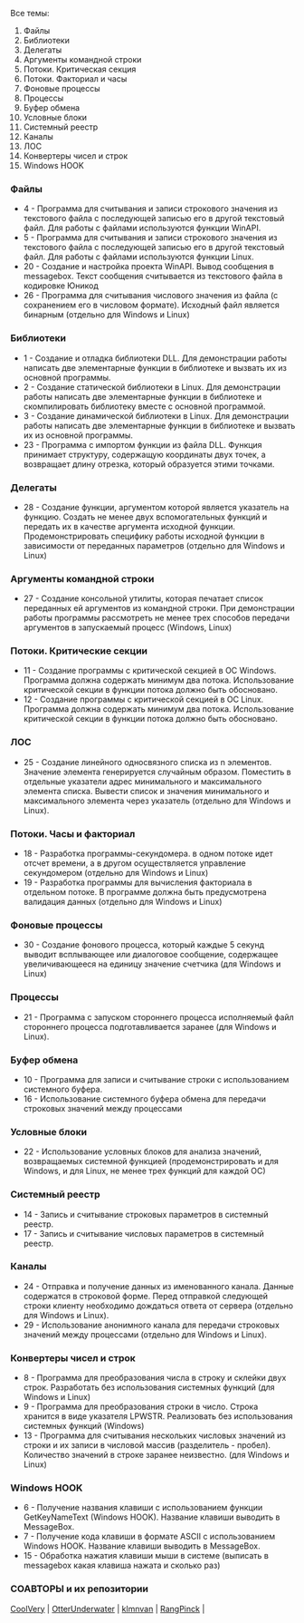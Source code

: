Все темы:
1. Файлы
2. Библиотеки
3. Делегаты
4. Аргументы командной строки
5. Потоки. Критическая секция
6. Потоки. Факториал и часы
7. Фоновые процессы
8. Процессы
9. Буфер обмена
10. Условные блоки
11. Системный реестр
12. Каналы
13. ЛОС
14. Конвертеры чисел и строк
15. Windows HOOK


### Файлы
* 4 - Программа для считывания и записи строкового значения из текстового файла с последующей записью его в другой текстовый файл. Для работы с файлами используются функции WinAPI.
* 5 - Программа для считывания и записи строкового значения из текстового файла с последующей записью его в другой текстовый файл. Для работы с файлами используются функции Linux.
* 20 - Создание и настройка проекта WinAPI. Вывод сообщения в messagebox. Текст сообщения считывается из текстового файла в кодировке Юникод
* 26 - Программа для считывания числового значения из файла (с сохранением его в числовом формате). Исходный файл является бинарным (отдельно для Windows и Linux)

### Библиотеки 
* 1 - Создание и отладка библиотеки DLL. Для демонстрации работы написать две элементарные функции в библиотеке и вызвать их из основной программы.
* 2 - Создание статической библиотеки в Linux. Для демонстрации работы написать две элементарные функции в библиотеке и скомпилировать библиотеку вместе с основной программой.
* 3 - Создание динамической библиотеки в Linux. Для демонстрации работы написать две элементарные функции в библиотеке и вызвать их из основной программы.
* 23 - Программа с импортом функции из файла DLL. Функция принимает  структуру, содержащую координаты двух точек, а возвращает длину отрезка, который образуется этими точками.

### Делегаты 
* 28 - Создание функции, аргументом которой является указатель на функцию. Создать не менее двух вспомогательных функций и передать их в качестве аргумента исходной функции. Продемонстрировать специфику работы исходной функции в зависимости от переданных параметров (отдельно для Windows и Linux)

### Аргументы командной строки
* 27 - Создание консольной утилиты, которая печатает список переданных ей аргументов из командной строки. При демонстрации работы программы рассмотреть не менее трех способов передачи аргументов в запускаемый процесс (Windows, Linux)


### Потоки. Критические секции 
* 11 - Создание программы с критической секцией в ОС Windows. Программа должна содержать минимум два потока. Использование критической секции в функции потока должно быть обосновано.
* 12 - Создание программы с критической секцией в ОС Linux. Программа должна содержать минимум два потока. Использование критической секции в функции потока должно быть обосновано.

### ЛОС
* 25 - Создание линейного односвязного списка из n элементов. Значение элемента генерируется случайным образом. Поместить в отдельные указатели адрес минимального и максимального элемента списка. Вывести список и значения минимального и максимального элемента через указатель (отдельно для Windows и Linux).

### Потоки. Часы и факториал
* 18 - Разработка программы-секундомера. в одном потоке идет отсчет времени, а в другом осуществляется управление секундомером (отдельно для Windows и Linux)
* 19 - Разработка программы для вычисления факториала в отдельном потоке. В программе должна быть предусмотрена валидация данных (отдельно для Windows и Linux)

### Фоновые процессы 
* 30 - Cоздание фонового процесса, который каждые 5 секунд выводит всплывающее или диалоговое сообщение, содержащее увеличивающееся на единицу значение счетчика (для Windows и Linux)


### Процессы
* 21 - Программа с запуском стороннего процесса исполняемый файл стороннего процесса подготавливается заранее (для Windows и Linux).

### Буфер обмена
* 10 - Программа для записи и считывание строки с использованием системного буфера.
* 16 - Использование системного буфера обмена для передачи строковых значений между процессами

### Условные блоки
* 22 - Использование условных блоков для анализа значений, возвращаемых системной функцией (продемонстрировать и для Windows, и для Linux, не менее трех функций для каждой ОС)

### Системный  реестр
* 14 - Запись и считывание строковых параметров в системный реестр.
* 17 - Запись и считывание числовых параметров в системный реестр.

### Каналы
* 24 - Отправка и получение данных из именованного канала. Данные содержатся в строковой форме. Перед отправкой следующей строки клиенту необходимо дождаться ответа от сервера (отдельно для Windows и Linux).
* 29 - Использование анонимного канала для передачи строковых значений между процессами (отдельно для Windows и Linux).

### Конвертеры чисел и строк
* 8 - Программа для преобразования числа в строку и склейки двух строк. Разработать без использования системных функций (для Windows и Linux)
* 9 - Программа для преобразования строки в число. Строка хранится в виде указателя LPWSTR. Реализовать без использования системных функций (Windows)
* 13 - Программа для считывания нескольких числовых значений из строки и их записи в числовой массив (разделитель - пробел). Количество значений в строке заранее неизвестно. (для Windows и Linux)

### Windows HOOK
* 6 - Получение названия клавиши с использованием функции GetKeyNameText (Windows HOOK). Название клавиши выводить в MessageBox.
* 7 - Получение кода клавиши в формате ASCII с использованием Windows HOOK. Название клавиши выводить в MessageBox.
* 15 - Обработка нажатия клавиши мыши в системе (выписать в messagebox какая клавиша нажата и сколько раз)

### СОАВТОРЫ и их репозитории
[CoolVery](https://github.com/CoolVery/system_ex_bilet.git) |
[OtterUnderwater](https://github.com/OtterUnderwater/SystemCExam.git) | 
[klmnvan](https://github.com/klmnvan) |
[RangPinck](https://github.com/RangPinck) |